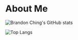 # About Me

![Brandon Ching's GitHub stats](https://github-readme-stats.vercel.app/api?username=brandonching&count_private=true&show_icons=true)


![Top Langs](https://github-readme-stats.vercel.app/api/top-langs/?username=brandonching&layout=compact&count_private=true)
